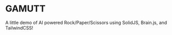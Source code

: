 # GAMUTT

A little demo of AI powered Rock/Paper/Scissors using SolidJS, Brain.js, and TailwindCSS!
